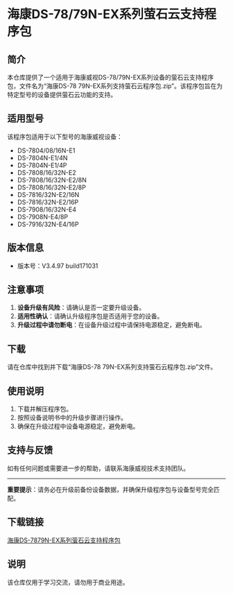 # 海康DS-78/79N-EX系列萤石云支持程序包

## 简介

本仓库提供了一个适用于海康威视DS-78/79N-EX系列设备的萤石云支持程序包，文件名为“海康DS-78 79N-EX系列支持萤石云程序包.zip”。该程序包旨在为特定型号的设备提供萤石云功能的支持。

## 适用型号

该程序包适用于以下型号的海康威视设备：

- DS-7804/08/16N-E1
- DS-7804N-E1/4N
- DS-7804N-E1/4P
- DS-7808/16/32N-E2
- DS-7808/16/32N-E2/8N
- DS-7808/16/32N-E2/8P
- DS-7816/32N-E2/16N
- DS-7816/32N-E2/16P
- DS-7908/16/32N-E4
- DS-7908N-E4/8P
- DS-7916/32N-E4/16P

## 版本信息

- 版本号：V3.4.97 build171031

## 注意事项

1. **设备升级有风险**：请确认是否一定要升级设备。
2. **适用性确认**：请确认升级程序包是否适用于您的设备。
3. **升级过程中请勿断电**：在设备升级过程中请保持电源稳定，避免断电。

## 下载

请在仓库中找到并下载“海康DS-78 79N-EX系列支持萤石云程序包.zip”文件。

## 使用说明

1. 下载并解压程序包。
2. 按照设备说明书中的升级步骤进行操作。
3. 确保在升级过程中设备电源稳定，避免断电。

## 支持与反馈

如有任何问题或需要进一步的帮助，请联系海康威视技术支持团队。

---

**重要提示**：请务必在升级前备份设备数据，并确保升级程序包与设备型号完全匹配。

## 下载链接
[海康DS-7879N-EX系列萤石云支持程序包](https://pan.quark.cn/s/33524d0713c2)

## 说明

该仓库仅用于学习交流，请勿用于商业用途。
